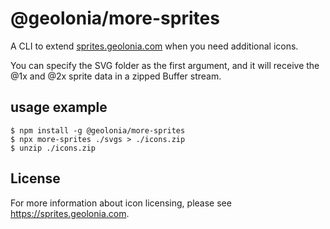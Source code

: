 # @geolonia/more-sprites

A CLI to extend [sprites.geolonia.com](https://github.com/geolonia/sprites.geolonia.com) when you need additional icons.

You can specify the SVG folder as the first argument, and it will receive the @1x and @2x sprite data in a zipped Buffer stream.

## usage example

```shell
$ npm install -g @geolonia/more-sprites
$ npx more-sprites ./svgs > ./icons.zip
$ unzip ./icons.zip
```

## License

For more information about icon licensing, please see https://sprites.geolonia.com.
